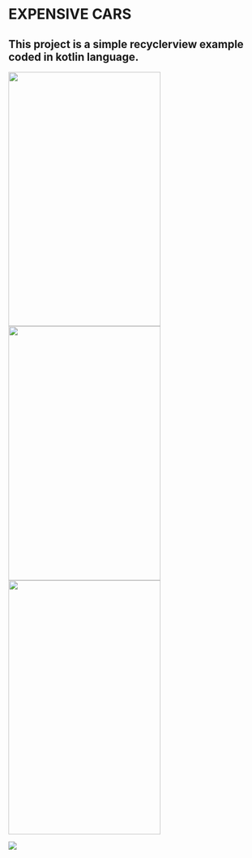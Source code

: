 # EXPENSIVE CARS

## This project is a simple recyclerview example coded in kotlin language.

<p align="left">
<img src="https://swanky.website/PicturesAndGifs/Screenshot1.png" width="300" height="500"/>
<img src="https://swanky.website/PicturesAndGifs/Screenshot2.png" width="300" height="500"/> 
<img src="https://swanky.website/PicturesAndGifs/Screenshot3.png" width="300" height="500"/> 
  
</p>


![](https://swanky.website/PicturesAndGifs/Screenshot3.png)


